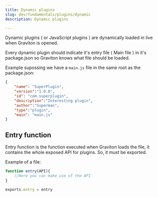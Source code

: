```yaml
---
title: Dynamic plugins
slug: dev/fundamentals/plugins/dynamic
description: Dynamic plugins

---
```



Dynamic plugins ( or JavaScript plugins ) are dynamically loaded in live when Graviton is opened.

Every dynamic plugin should indicate it's entry file ( Main file ) in it's package.json so Graviton knows what file should be loaded.

Example supossing we have a `main.js` file in the same root as the package.json:

```json
{
	"name": "SuperPlugin",
	"version":"1.0.0",
	"id": "com.superplugin",
	"description":"Interesting plugin",
	"author":"Superman",
	"type":"plugin",
	"main": "main.js"
}
```

## Entry function

Entry function is the function executed when Graviton loads the file, it contains the whole exposed API for plugins. 
So, it must be exported.

Example of a file:

```js
function entry(API){
    //Here you can make use of the API
}

exports.entry = entry
```